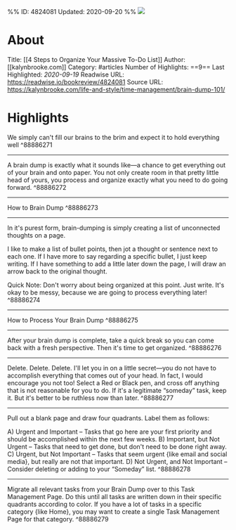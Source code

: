 %%
ID: 4824081
Updated: 2020-09-20
%%
![](https://readwise-assets.s3.amazonaws.com/static/images/article0.00998d930354.png)

# About
Title: [[4 Steps to Organize Your Massive To-Do List]]
Author: [[kalynbrooke.com]]
Category: #articles
Number of Highlights: ==9==
Last Highlighted: *2020-09-19*
Readwise URL: https://readwise.io/bookreview/4824081
Source URL: https://kalynbrooke.com/life-and-style/time-management/brain-dump-101/


# Highlights 
We simply can't fill our brains to the brim and expect it to hold everything well  ^88886271

---

A brain dump is exactly what it sounds like—a chance to get everything out of your brain and onto paper. You not only create room in that pretty little head of yours, you process and organize exactly what you need to do going forward.  ^88886272

---

How to Brain Dump  ^88886273

---

In it's purest form, brain-dumping is simply creating a list of unconnected thoughts on a page.

I like to make a list of bullet points, then jot a thought or sentence next to each one. If I have more to say regarding a specific bullet, I just keep writing. If I have something to add a little later down the page, I will draw an arrow back to the original thought.

Quick Note: Don't worry about being organized at this point. Just write. It's okay to be messy, because we are going to process everything later!  ^88886274

---

How to Process Your Brain Dump  ^88886275

---

After your brain dump is complete, take a quick break so you can come back with a fresh perspective. Then it's time to get organized.  ^88886276

---

Delete. Delete. Delete. I'll let you in on a little secret—you do not have to accomplish everything that comes out of your head. In fact, I would encourage you not too! Select a Red or Black pen, and cross off anything that is not reasonable for you to do. If it's a legitimate “someday” task, keep it. But it's better to be ruthless now than later.  ^88886277

---

Pull out a blank page and draw four quadrants. Label them as follows:

A) Urgent and Important – Tasks that go here are your first priority and should be accomplished within the next few weeks.
B) Important, but Not Urgent – Tasks that need to get done, but don't need to be done right away.
C) Urgent, but Not Important – Tasks that seem urgent {like email and social media}, but really are not that important.
D) Not Urgent, and Not Important – Consider deleting or adding to your “Someday” list.  ^88886278

---

Migrate all relevant tasks from your Brain Dump over to this Task Management Page. Do this until all tasks are written down in their specific quadrants according to color. If you have a lot of tasks in a specific category {like Home}, you may want to create a single Task Management Page for that category.  ^88886279

